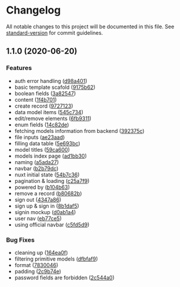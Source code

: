 # Changelog

All notable changes to this project will be documented in this file. See [standard-version](https://github.com/conventional-changelog/standard-version) for commit guidelines.

## 1.1.0 (2020-06-20)


### Features

* auth error handling ([d98a401](https://github.com/desolid/desolid-admin/commit/d98a40102873ab4ca9d5ce6e601a3af4ed551d25))
* basic template scafold ([9175b62](https://github.com/desolid/desolid-admin/commit/9175b622dd3c8f563f2bed7a16b390a6f2f2a4b8))
* boolean fields ([3a82547](https://github.com/desolid/desolid-admin/commit/3a82547213fb9c15109f316b72dcf266cd0470d1))
* content ([1f4b701](https://github.com/desolid/desolid-admin/commit/1f4b701616cc724c1dd2b933dea7a4a11dd36e04))
* create record ([9727123](https://github.com/desolid/desolid-admin/commit/972712380d1126592c81087758eb7f573b6d9dd9))
* data model items ([545c734](https://github.com/desolid/desolid-admin/commit/545c7342f381ec5dcf1e5268f0f4d5a66e32adc3))
* edit/remove elements ([6fb9311](https://github.com/desolid/desolid-admin/commit/6fb9311cc95a6ef2a562b2a51bcdfa77b9ceb12a))
* enum fields ([14c82de](https://github.com/desolid/desolid-admin/commit/14c82deb4eaa86e3585f1794aca984dc431fa1e4))
* fetching models information from backend ([392375c](https://github.com/desolid/desolid-admin/commit/392375c34115d83282823501c5c888f7a824a2ac))
* file inputs ([ae23aad](https://github.com/desolid/desolid-admin/commit/ae23aadbe08a06f4836eeb5363ce30d18f92f6c4))
* filling data table ([5e693bc](https://github.com/desolid/desolid-admin/commit/5e693bc80a733bd0a7838b9f94bf19d471183002))
* model titles ([59ca600](https://github.com/desolid/desolid-admin/commit/59ca600e2e68a27452a6c482ab26ae5dbb3a3605))
* models index page ([ad1bb30](https://github.com/desolid/desolid-admin/commit/ad1bb30e1aaf8047ec310b25f5a22842a73e3f48))
* naming ([a5ada27](https://github.com/desolid/desolid-admin/commit/a5ada27125e5fc766f4add6f484962daf09703cf))
* navbar ([b2b79dc](https://github.com/desolid/desolid-admin/commit/b2b79dcc1fb37942dccd56829969b5a9955083e4))
* nuxt initial state ([54b7c36](https://github.com/desolid/desolid-admin/commit/54b7c3656a541e83bfd510d2bb7a5283f9f0e2a4))
* pagination & loading ([c25a7f9](https://github.com/desolid/desolid-admin/commit/c25a7f94e8af78539b12231f96842486589844a4))
* powered by ([b104b63](https://github.com/desolid/desolid-admin/commit/b104b6357cf6bba9f0527ead50eb283779f0132c))
* remove a record ([b80682b](https://github.com/desolid/desolid-admin/commit/b80682bc4cbfb62efc64a6a2e60b3a84cfaa3b7e))
* sign out ([4347a86](https://github.com/desolid/desolid-admin/commit/4347a8618bc5f97192078f0bf178202572822158))
* sign up & sign in ([8b1daf5](https://github.com/desolid/desolid-admin/commit/8b1daf5144a157010c26f5a93a6e7cb5a6ebbc15))
* signin mockup ([d0ab1a4](https://github.com/desolid/desolid-admin/commit/d0ab1a4533d677e9a10efcf0bb5f08758c911862))
* user nav ([eb77ce5](https://github.com/desolid/desolid-admin/commit/eb77ce52370ab8a4f4ec3d88fed5334f0d5e9a7d))
* using official navbar ([c5fd5d9](https://github.com/desolid/desolid-admin/commit/c5fd5d9787a16f6c6a9a37e8d0c97f8698a67805))


### Bug Fixes

* cleaning up ([164ea0f](https://github.com/desolid/desolid-admin/commit/164ea0f858f248d86f2b035b30d5b29628af9cf3))
* filtering primitive models ([dfbfaf9](https://github.com/desolid/desolid-admin/commit/dfbfaf9e96bf5194eab29f2455dfb97f6f8fa7c3))
* format ([7830046](https://github.com/desolid/desolid-admin/commit/7830046143ba21e88bc4a3a0d1a53564af3ba1c5))
* padding ([2c9b74e](https://github.com/desolid/desolid-admin/commit/2c9b74e43652267dc243d6ccdf494422b4a8ed7e))
* password fields are forbidden ([2c544a0](https://github.com/desolid/desolid-admin/commit/2c544a0e4d861e7a803c8138d2beadce89cdb126))
